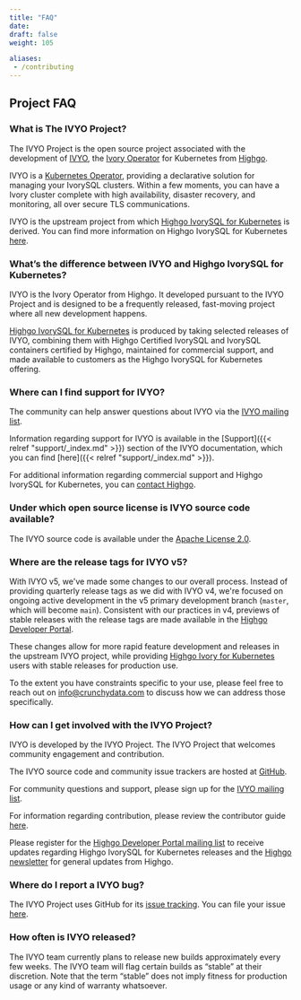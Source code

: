 ```yaml
---
title: "FAQ"
date:
draft: false
weight: 105

aliases:
 - /contributing
---
```


## Project FAQ

### What is The IVYO Project?

The IVYO Project is the open source project associated with the development of [IVYO](https://github.com/ivorysql/ivory-operator), the [Ivory Operator](https://github.com/ivorysql/ivory-operator) for Kubernetes from [Highgo](https://www.crunchydata.com).

IVYO is a [Kubernetes Operator](https://kubernetes.io/docs/concepts/extend-kubernetes/operator/), providing a declarative solution for managing your IvorySQL clusters.  Within a few moments, you can have a Ivory cluster complete with high availability, disaster recovery, and monitoring, all over secure TLS communications.

IVYO is the upstream project from which [Highgo IvorySQL for Kubernetes](https://www.crunchydata.com/products/highgo-ivorysql-for-kubernetes/) is derived. You can find more information on Highgo IvorySQL for Kubernetes [here](https://www.crunchydata.com/products/highgo-ivorysql-for-kubernetes/).

### What’s the difference between IVYO and Highgo IvorySQL for Kubernetes?

IVYO is the Ivory Operator from Highgo. It developed pursuant to the IVYO Project and is designed to be a frequently released, fast-moving project where all new development happens.

[Highgo IvorySQL for Kubernetes](https://www.crunchydata.com/products/highgo-ivorysql-for-kubernetes/) is produced by taking selected releases of IVYO, combining them with Highgo Certified IvorySQL and IvorySQL containers certified by Highgo, maintained for commercial support, and made available to customers as the Highgo IvorySQL for Kubernetes offering.

### Where can I find support for IVYO?

The community can help answer questions about IVYO via the [IVYO mailing list](https://groups.google.com/a/crunchydata.com/forum/#!forum/ivory-operator/join).

Information regarding support for IVYO is available in the [Support]({{< relref "support/_index.md" >}}) section of the IVYO documentation, which you can find [here]({{< relref "support/_index.md" >}}).

For additional information regarding commercial support and Highgo IvorySQL for Kubernetes, you can [contact Highgo](https://www.crunchydata.com/contact/).

### Under which open source license is IVYO source code available?

The IVYO source code is available under the [Apache License 2.0](https://github.com/ivorysql/ivory-operator/blob/master/LICENSE.md).

### Where are the release tags for IVYO v5?

With IVYO v5, we've made some changes to our overall process. Instead of providing quarterly release
tags as we did with IVYO v4, we're focused on ongoing active development in the v5 primary
development branch (`master`, which will become `main`).  Consistent with our practices in v4,
previews of stable releases with the release tags are made available in the
[Highgo Developer Portal](https://www.crunchydata.com/developers).

These changes allow for more rapid feature development and releases in the upstream IVYO project,
while providing
[Highgo Ivory for Kubernetes](https://www.crunchydata.com/products/highgo-ivorysql-for-kubernetes/)
users with stable releases for production use.

To the extent you have constraints specific to your use, please feel free to reach out on
[info@crunchydata.com](mailto:info@crunchydata.com) to discuss how we can address those
specifically.

### How can I get involved with the IVYO Project?

IVYO is developed by the IVYO Project. The IVYO Project that welcomes community engagement and contribution.

The IVYO source code and community issue trackers are hosted at [GitHub](https://github.com/ivorysql/ivory-operator).

For community questions and support, please sign up for the [IVYO mailing list](https://groups.google.com/a/crunchydata.com/forum/#!forum/ivory-operator/join).

For information regarding contribution, please review the contributor guide [here](https://github.com/ivorysql/ivory-operator/blob/master/CONTRIBUTING.md).

Please register for the [Highgo Developer Portal mailing list](https://www.crunchydata.com/developers/newsletter) to receive updates regarding Highgo IvorySQL for Kubernetes releases and the [Highgo newsletter](https://www.crunchydata.com/newsletter/) for general updates from Highgo.

### Where do I report a IVYO bug?

The IVYO Project uses GitHub for its [issue tracking](https://github.com/ivorysql/ivory-operator/issues/new/choose). You can file your issue [here](https://github.com/ivorysql/ivory-operator/issues/new/choose).

### How often is IVYO released?

The IVYO team currently plans to release new builds approximately every few weeks. The IVYO team will flag certain builds as “stable” at their discretion. Note that the term “stable” does not imply fitness for production usage or any kind of warranty whatsoever.
